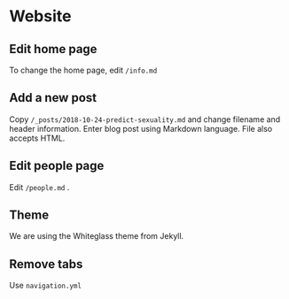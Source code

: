 # Website

## Edit home page

To change the home page, edit `/info.md`

## Add a new post
Copy `/_posts/2018-10-24-predict-sexuality.md` and change filename and header information. Enter blog post using Markdown language. File also accepts HTML.

## Edit people page

Edit `/people.md` .

## Theme

We are using the Whiteglass theme from Jekyll. 

## Remove tabs

Use `navigation.yml`